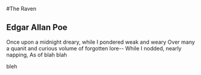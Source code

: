 #The Raven
## Edgar Allan Poe

Once upon a midnight dreary,  while I pondered weak and weary
Over many a quanit and curious volume of forgotten lore--
While I nodded, nearly napping, 
As of blah blah


bleh
